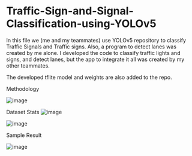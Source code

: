 # Traffic-Sign-and-Signal-Classification-using-YOLOv5
In this file we (me and my teammates) use YOLOv5 repository to classify Traffic Signals and Traffic signs.
Also, a program to detect lanes was created by me alone.
I developed the code to classify traffic lights and signs, and detect lanes, but the app to integrate it all was created by my other teammates.

The developed tflite model and weights are also added to the repo.

Methodology


![image](https://user-images.githubusercontent.com/56118447/208244988-709a4820-525b-4957-897d-508edda2218a.png)

Dataset Stats
![image](https://user-images.githubusercontent.com/56118447/208245031-d8f4f716-77c7-4ec8-9a8c-eaa730c41d11.png)

![image](https://user-images.githubusercontent.com/56118447/208245067-68900c86-ba72-471a-b377-bc74c841b912.png)

Sample Result

![image](https://user-images.githubusercontent.com/56118447/208245167-aa076d7f-5b1a-4994-a198-02c997c6bea7.png)
